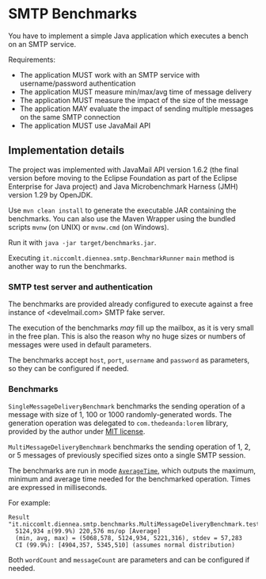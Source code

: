 # SMTP Benchmarks

You have to implement a simple Java application which executes a bench on an SMTP service.

Requirements:

- The application MUST work with an SMTP service with username/password authentication
- The application MUST measure min/max/avg time of message delivery
- The application MUST measure the impact of the size of the message
- The application MAY evaluate the impact of sending multiple messages on the same SMTP connection
- The application MUST use JavaMail API

## Implementation details

The project was implemented with JavaMail API version 1.6.2 
(the final version before moving to the Eclipse Foundation as part of the Eclipse Enterprise for Java project)
and Java Microbenchmark Harness (JMH) version 1.29 by OpenJDK.

Use `mvn clean install` to generate the executable JAR containing the benchmarks.
You can also use the Maven Wrapper using the bundled scripts `mvnw` (on UNIX) or `mvnw.cmd` (on Windows). 

Run it with `java -jar target/benchmarks.jar`.

Executing `it.niccomlt.diennea.smtp.BenchmarkRunner` `main` method is another way to run the benchmarks.

### SMTP test server and authentication

The benchmarks are provided already configured to execute against a free instance of <develmail.com> SMTP fake server.

The execution of the benchmarks _may_ fill up the mailbox, as it is very small in the free plan.
This is also the reason why no huge sizes or numbers of messages were used in default parameters.

The benchmarks accept `host`, `port`, `username` and `password` as parameters, so they can be configured if needed.

### Benchmarks

`SingleMessageDeliveryBenchmark` benchmarks the sending operation of a message with size of 1, 100 or 1000 randomly-generated words.
The generation operation was delegated to `com.thedeanda:lorem` library, provided by the author under [MIT license](https://github.com/mdeanda/lorem/blob/master/license.txt).

`MultiMessageDeliveryBenchmark` benchmarks the sending operation of 1, 2, or 5 messages of previously specified sizes onto a single SMTP session.

The benchmarks are run in mode [`AverageTime`](https://javadoc.io/static/org.openjdk.jmh/jmh-core/1.29/org/openjdk/jmh/annotations/Mode.html#AverageTime),
which outputs the maximum, minimum and average time needed for the benchmarked operation.
Times are expressed in milliseconds.

For example:

```
Result "it.niccomlt.diennea.smtp.benchmarks.MultiMessageDeliveryBenchmark.testSend":
  5124,934 ±(99.9%) 220,576 ms/op [Average]
  (min, avg, max) = (5068,578, 5124,934, 5221,316), stdev = 57,283
  CI (99.9%): [4904,357, 5345,510] (assumes normal distribution)
```

Both `wordCount` and `messageCount` are parameters and can be configured if needed.
